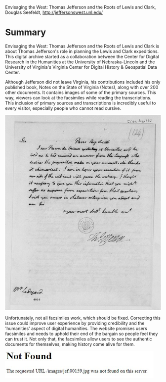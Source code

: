 Envisaging the West: Thomas Jefferson and the Roots of Lewis and Clark, Douglas Seefeldt, http://jeffersonswest.unl.edu/

# Summary

Envisaging the West: Thomas Jefferson and the Roots of Lewis and Clark is about Thomas Jefferson's role in planning the Lewis and Clark expeditions.  This digital archive started as a collaboration between the Center for Digital Research in the Humanities at the University of Nebraska-Lincoln and the University of Virginia's Virginia Center for Digital History & Geospatial Data Center. 
 
Although Jefferson did not leave Virginia, his contributions included his only published book, Notes on the State of Virginia (Notes), along with over 200 other documents.  It contains images of some of the primary sources. This way, viewers can look at the  facsimiles while reading the transcriptions.  This inclusion of primary sources and transcriptions is  incredibly useful to every visitor, especially people who cannot read cursive.

![A facsimile of a letter from Thomas Jefferson to John Ledyard](https://github.com/RachelJess124/RachelJess124/blob/main/images/workingfac.jpg)

Unfortunately, not all facsimiles work, which should be fixed. Correcting this issue could  improve user experience by providing credibility and the 'humanities' aspect of digital  humanities. The website promises users facsimiles and needs to uphold their end of the bargain  so people feel they can trust it. Not only that, the facsimiles allow users to see the authentic  documents for themselves, making history come alive for them.

![Black and white text saying 'Not Found;' 'The requested URL/images/jer.00159.jpg was not found on this server.](https://github.com/RachelJess124/RachelJess124/blob/main/images/brokenfac.jpg)
